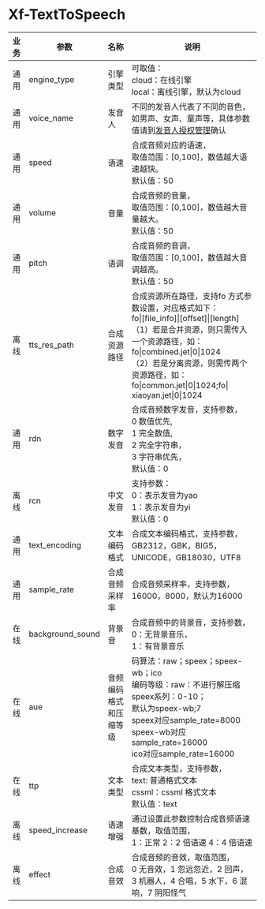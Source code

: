 # Xf-TextToSpeech

|业务|参数|名称|说明|
|:---:|---|---|---|
|通用|engine_type     |引擎类型       |可取值：<br>cloud：在线引擎<br>local：离线引擎，默认为cloud|
|通用|voice_name      |发音人        |不同的发音人代表了不同的音色，<br>如男声、女声、童声等，具体参数值请到[发音人授权管理][Voiceman]确认|
|通用|speed           |语速         |合成音频对应的语速，<br>取值范围：[0,100]，数值越大语速越快。<br>默认值：50|
|通用|volume          |音量         |合成音频的音量，<br>取值范围：[0,100]，数值越大音量越大。<br>默认值：50|
|通用|pitch           |语调         |合成音频的音调，<br>取值范围：[0,100]，数值越大音调越高。<br>默认值：50|
|离线|tts_res_path    |合成资源路径     |合成资源所在路径，支持fo 方式参数设置，对应格式如下：<br> fo&#124;[file_info]&#124;[offset]&#124;[length] <br>（1）若是合并资源，则只需传入一个资源路径，如：fo&#124;combined.jet&#124;0&#124;1024 <br>（2）若是分离资源，则需传两个资源路径，如：fo&#124;common.jet&#124;0&#124;1024;fo&#124; xiaoyan.jet&#124;0&#124;1024|
|通用|rdn             |数字发音       |合成音频数字发音，支持参数，<br>0 数值优先,<br>1 完全数值,<br>2 完全字符串，<br>3 字符串优先，<br>默认值：0|
|离线|rcn             |中文发音       |支持参数：<br>0：表示发音为yao<br>1：表示发音为yi<br>默认值：0|
|通用|text_encoding   |文本编码格式     |合成文本编码格式，支持参数，GB2312，GBK，BIG5，UNICODE，GB18030，UTF8|
|通用|sample_rate     |合成音频采样率    |合成音频采样率，支持参数，16000，8000，默认为16000|
|在线|background_sound|背景音        |合成音频中的背景音，支持参数，<br>0：无背景音乐，<br>1：有背景音乐|
|在线|aue             |音频编码格式和压缩等级|码算法：raw；speex；speex-wb；ico<br>编码等级：raw：不进行解压缩<br>speex系列：0-10；<br>默认为speex-wb;7<br>speex对应sample_rate=8000 <br>speex-wb对应sample_rate=16000<br>ico对应sample_rate=16000|
|在线|ttp             |文本类型       |合成文本类型，支持参数，<br>text: 普通格式文本<br>cssml：cssml 格式文本<br>默认值：text|
|离线|speed_increase  |语速增强       |通过设置此参数控制合成音频语速基数，取值范围，<br>1：正常 2：2 倍语速 4：4 倍语速|
|离线|effect          |合成音效       |合成音频的音效，取值范围，<br>0 无音效，1 忽远忽近，2 回声，3 机器人，4 合唱，5 水下，6 混响，7 阴阳怪气|

[VoiceMan]: [https://console.xfyun.cn/services/tts]